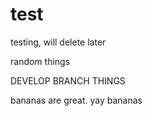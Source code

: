 # test
testing, will delete later


random things

DEVELOP BRANCH THINGS

bananas are great. yay bananas
